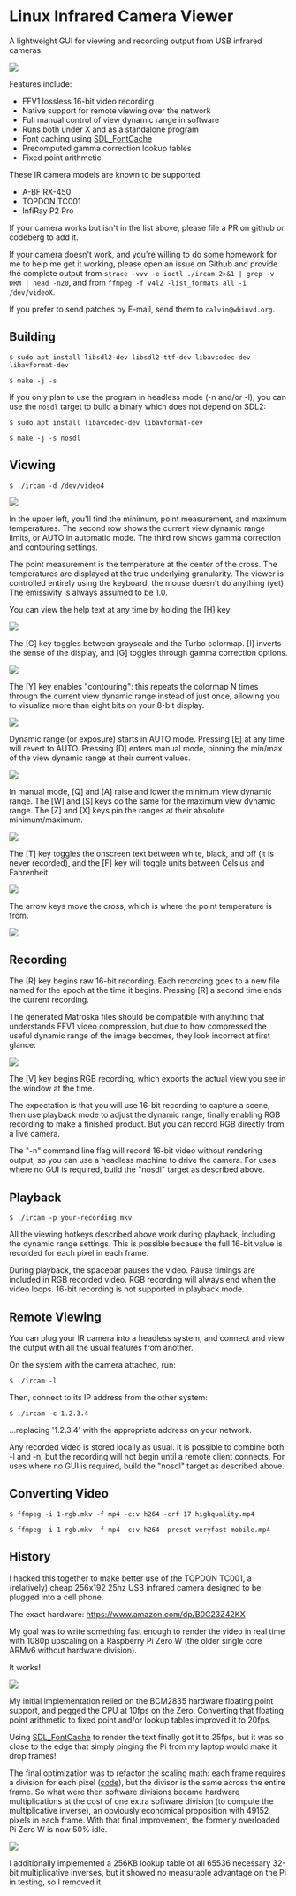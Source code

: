 Linux Infrared Camera Viewer
============================

A lightweight GUI for viewing and recording output from USB infrared cameras.

![](https://static.wbinvd.org/img/ircam/ss8.png)

Features include:

* FFV1 lossless 16-bit video recording
* Native support for remote viewing over the network
* Full manual control of view dynamic range in software
* Runs both under X and as a standalone program
* Font caching using [SDL_FontCache](https://github.com/grimfang4/SDL_FontCache)
* Precomputed gamma correction lookup tables
* Fixed point arithmetic

These IR camera models are known to be supported:

* A-BF RX-450
* TOPDON TC001
* InfiRay P2 Pro

If your camera works but isn't in the list above, please file a PR on github or
codeberg to add it.

If your camera doesn't work, and you're willing to do some homework for me to
help me get it working, please open an issue on Github and provide the complete
output from `strace -vvv -e ioctl ./ircam 2>&1 | grep -v DRM | head -n20`, and
from `ffmpeg -f v4l2 -list_formats all -i /dev/videoX`.

If you prefer to send patches by E-mail, send them to `calvin@wbinvd.org`.

Building
--------

`$ sudo apt install libsdl2-dev libsdl2-ttf-dev libavcodec-dev libavformat-dev`

`$ make -j -s`

If you only plan to use the program in headless mode (-n and/or -l), you can use
the `nosdl` target to build a binary which does not depend on SDL2:

`$ sudo apt install libavcodec-dev libavformat-dev`

`$ make -j -s nosdl`

Viewing
-------

`$ ./ircam -d /dev/video4`

![](https://static.wbinvd.org/img/ircam/ss4.png)

In the upper left, you'll find the minimum, point measurement, and maximum
temperatures. The second row shows the current view dynamic range limits, or
AUTO in automatic mode. The third row shows gamma correction and contouring
settings.

The point measurement is the temperature at the center of the cross. The
temperatures are displayed at the true underlying granularity. The viewer is
controlled entirely using the keyboard, the mouse doesn't do anything (yet).
The emissivity is always assumed to be 1.0.

You can view the help text at any time by holding the [H] key:

![](https://static.wbinvd.org/img/ircam/ss7.png)

The [C] key toggles between grayscale and the Turbo colormap. [I] inverts the
sense of the display, and [G] toggles through gamma correction options.

![](https://static.wbinvd.org/img/ircam/ss1.png)

The [Y] key enables "contouring": this repeats the colormap N times through the
current view dynamic range instead of just once, allowing you to visualize more
than eight bits on your 8-bit display.

![](https://static.wbinvd.org/img/ircam/ss5.png)

Dynamic range (or exposure) starts in AUTO mode. Pressing [E] at any time will
revert to AUTO. Pressing [D] enters manual mode, pinning the min/max of the view
dynamic range at their current values.

![](https://static.wbinvd.org/img/ircam/ss2.png)

In manual mode, [Q] and [A] raise and lower the minimum view dynamic range. The
[W] and [S] keys do the same for the maximum view dynamic range. The [Z] and [X]
keys pin the ranges at their absolute minimum/maximum.

![](https://static.wbinvd.org/img/ircam/ss3.png)

The [T] key toggles the onscreen text between white, black, and off (it is never
recorded), and the [F] key will toggle units between Celsius and Fahrenheit.

![](https://static.wbinvd.org/img/ircam/ss9.png)

The arrow keys move the cross, which is where the point temperature is from.

![](https://static.wbinvd.org/img/ircam/ss10.png)

Recording
---------

The [R] key begins raw 16-bit recording. Each recording goes to a new file named
for the epoch at the time it begins. Pressing [R] a second time ends the current
recording.

The generated Matroska files should be compatible with anything that understands
FFV1 video compression, but due to how compressed the useful dynamic range of
the image becomes, they look incorrect at first glance:

![](https://static.wbinvd.org/img/ircam/ss6.png)

The [V] key begins RGB recording, which exports the actual view you see in the
window at the time.

The expectation is that you will use 16-bit recording to capture a scene, then
use playback mode to adjust the dynamic range, finally enabling RGB recording to
make a finished product. But you can record RGB directly from a live camera.

The "-n" command line flag will record 16-bit video without rendering output, so
you can use a headless machine to drive the camera. For uses where no GUI is
required, build the "nosdl" target as described above.

Playback
--------

`$ ./ircam -p your-recording.mkv`

All the viewing hotkeys described above work during playback, including the
dynamic range settings. This is possible because the full 16-bit value is
recorded for each pixel in each frame.

During playback, the spacebar pauses the video. Pause timings are included in
RGB recorded video. RGB recording will always end when the video loops. 16-bit
recording is not supported in playback mode.

Remote Viewing
--------------

You can plug your IR camera into a headless system, and connect and view the
output with all the usual features from another.

On the system with the camera attached, run:

`$ ./ircam -l`

Then, connect to its IP address from the other system:

`$ ./ircam -c 1.2.3.4`

...replacing '1.2.3.4' with the appropriate address on your network.

Any recorded video is stored locally as usual. It is possible to combine both
-l and -n, but the recording will not begin until a remote client connects. For
uses where no GUI is required, build the "nosdl" target as described above.

Converting Video
----------------

`$ ffmpeg -i 1-rgb.mkv -f mp4 -c:v h264 -crf 17 highquality.mp4`

`$ ffmpeg -i 1-rgb.mkv -f mp4 -c:v h264 -preset veryfast mobile.mp4`

History
-------

I hacked this together to make better use of the TOPDON TC001, a (relatively)
cheap 256x192 25hz USB infrared camera designed to be plugged into a cell phone.

The exact hardware: https://www.amazon.com/dp/B0C23Z42KX

My goal was to write something fast enough to render the video in real time with
1080p upscaling on a Raspberry Pi Zero W (the older single core ARMv6 without
hardware division).

It works!

![](https://static.wbinvd.org/img/ircam/pi-1.jpg)

My initial implementation relied on the BCM2835 hardware floating point support,
and pegged the CPU at 10fps on the Zero. Converting that floating point
arithmetic to fixed point and/or lookup tables improved it to 20fps.

Using [SDL_FontCache](https://github.com/grimfang4/SDL_FontCache)
to render the text finally got it to 25fps, but it was so close to the edge that
simply pinging the Pi from my laptop would make it drop frames!

The final optimization was to refactor the scaling math: each frame requires a
division for each pixel
([code](https://github.com/jcalvinowens/ircam-viewer/blob/master/sdl.c#L517)),
but the divisor is the same across the entire frame. So what were then software
divisions became hardware multiplications at the cost of one extra software
division (to compute the multiplicative inverse), an obviously economical
proposition with 49152 pixels in each frame. With that final improvement, the
formerly overloaded Pi Zero W is now 50% idle.

![](https://static.wbinvd.org/img/ircam/pi-2.jpg)

I additionally implemented a 256KB lookup table of all 65536 necessary 32-bit
multiplicative inverses, but it showed no measurable advantage on the Pi in
testing, so I removed it.
